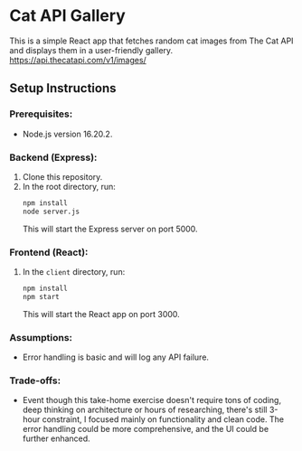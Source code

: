 # Cat API Gallery

This is a simple React app that fetches random cat images from The Cat API and displays them in a user-friendly gallery.
https://api.thecatapi.com/v1/images/

## Setup Instructions

### Prerequisites:
- Node.js version 16.20.2.

### Backend (Express):
1. Clone this repository.
2. In the root directory, run:
    ```bash
    npm install
    node server.js
    ```
    This will start the Express server on port 5000.

### Frontend (React):
1. In the `client` directory, run:
    ```bash
    npm install
    npm start
    ```
    This will start the React app on port 3000.

### Assumptions:
- Error handling is basic and will log any API failure.

### Trade-offs:
- Event though this take-home exercise doesn't require tons of coding, deep thinking on architecture or hours of researching, there's still 3-hour constraint, I focused mainly on functionality and clean code. The error handling could be more comprehensive, and the UI could be further enhanced.
